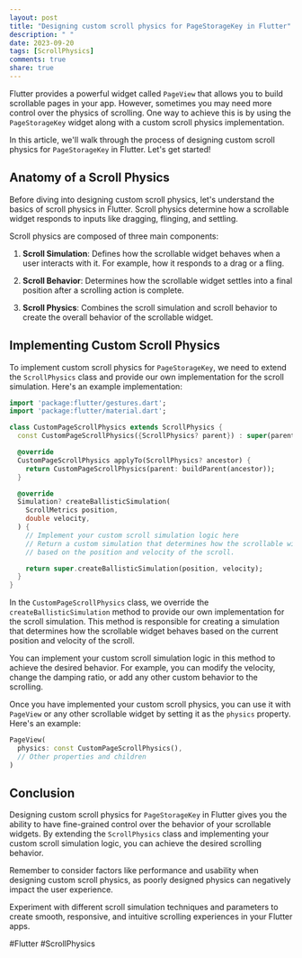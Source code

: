 ```yaml
---
layout: post
title: "Designing custom scroll physics for PageStorageKey in Flutter"
description: " "
date: 2023-09-20
tags: [ScrollPhysics]
comments: true
share: true
---
```


Flutter provides a powerful widget called `PageView` that allows you to build scrollable pages in your app. However, sometimes you may need more control over the physics of scrolling. One way to achieve this is by using the `PageStorageKey` widget along with a custom scroll physics implementation.

In this article, we'll walk through the process of designing custom scroll physics for `PageStorageKey` in Flutter. Let's get started!

## Anatomy of a Scroll Physics

Before diving into designing custom scroll physics, let's understand the basics of scroll physics in Flutter. Scroll physics determine how a scrollable widget responds to inputs like dragging, flinging, and settling.

Scroll physics are composed of three main components:

1. **Scroll Simulation**: Defines how the scrollable widget behaves when a user interacts with it. For example, how it responds to a drag or a fling.

2. **Scroll Behavior**: Determines how the scrollable widget settles into a final position after a scrolling action is complete.

3. **Scroll Physics**: Combines the scroll simulation and scroll behavior to create the overall behavior of the scrollable widget.

## Implementing Custom Scroll Physics

To implement custom scroll physics for `PageStorageKey`, we need to extend the `ScrollPhysics` class and provide our own implementation for the scroll simulation. Here's an example implementation:

```dart
import 'package:flutter/gestures.dart';
import 'package:flutter/material.dart';

class CustomPageScrollPhysics extends ScrollPhysics {
  const CustomPageScrollPhysics({ScrollPhysics? parent}) : super(parent: parent);

  @override
  CustomPageScrollPhysics applyTo(ScrollPhysics? ancestor) {
    return CustomPageScrollPhysics(parent: buildParent(ancestor));
  }

  @override
  Simulation? createBallisticSimulation(
    ScrollMetrics position,
    double velocity,
  ) {
    // Implement your custom scroll simulation logic here
    // Return a custom simulation that determines how the scrollable widget behaves
    // based on the position and velocity of the scroll.

    return super.createBallisticSimulation(position, velocity);
  }
}
```

In the `CustomPageScrollPhysics` class, we override the `createBallisticSimulation` method to provide our own implementation for the scroll simulation. This method is responsible for creating a simulation that determines how the scrollable widget behaves based on the current position and velocity of the scroll.

You can implement your custom scroll simulation logic in this method to achieve the desired behavior. For example, you can modify the velocity, change the damping ratio, or add any other custom behavior to the scrolling.

Once you have implemented your custom scroll physics, you can use it with `PageView` or any other scrollable widget by setting it as the `physics` property. Here's an example:

```dart
PageView(
  physics: const CustomPageScrollPhysics(),
  // Other properties and children
)
```

## Conclusion

Designing custom scroll physics for `PageStorageKey` in Flutter gives you the ability to have fine-grained control over the behavior of your scrollable widgets. By extending the `ScrollPhysics` class and implementing your custom scroll simulation logic, you can achieve the desired scrolling behavior.

Remember to consider factors like performance and usability when designing custom scroll physics, as poorly designed physics can negatively impact the user experience.

Experiment with different scroll simulation techniques and parameters to create smooth, responsive, and intuitive scrolling experiences in your Flutter apps.

#Flutter #ScrollPhysics